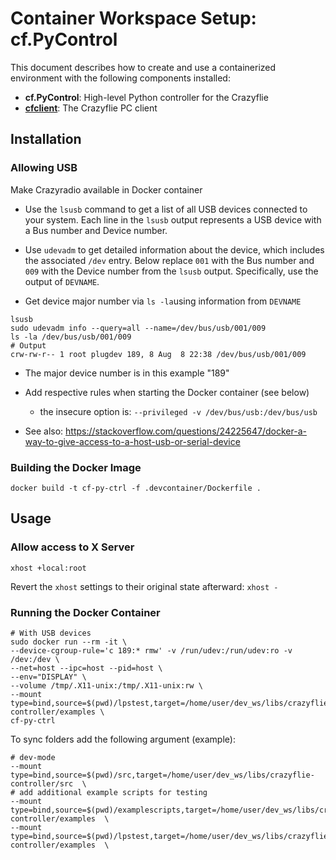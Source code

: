 # Container Workspace Setup: cf.PyControl

This document describes how to create and use a containerized environment with the following components installed:

- **cf.PyControl**: High-level Python controller for the Crazyflie
-  [**cfclient**](https://www.bitcraze.io/documentation/repository/crazyflie-clients-python/master/): The Crazyflie PC client

## Installation

### Allowing USB

Make Crazyradio available in Docker container

- Use the `lsusb` command to get a list of all USB devices connected to your system. Each line in the `lsusb` output represents a USB device with a Bus number and Device number.

- Use `udevadm` to get detailed information about the device, which includes the associated `/dev` entry.
  Below replace `001` with the Bus number and `009` with the Device number from the `lsusb` output. Specifically, use the output of `DEVNAME`.
- Get device major number via `ls -la`using information from `DEVNAME`

```shell
lsusb
sudo udevadm info --query=all --name=/dev/bus/usb/001/009
ls -la /dev/bus/usb/001/009
# Output
crw-rw-r-- 1 root plugdev 189, 8 Aug  8 22:38 /dev/bus/usb/001/009
```

- The major device number is in this example "189"
  
- Add respective rules when starting the Docker container (see below)
  - the insecure option is: `--privileged -v /dev/bus/usb:/dev/bus/usb`

- See also: https://stackoverflow.com/questions/24225647/docker-a-way-to-give-access-to-a-host-usb-or-serial-device

### Building the Docker Image

```shell
docker build -t cf-py-ctrl -f .devcontainer/Dockerfile .
```

## Usage

### Allow access to X Server

```shell
xhost +local:root
```

Revert the `xhost` settings to their original state afterward: `xhost -`

### Running the Docker Container

```shell
# With USB devices
sudo docker run --rm -it \
--device-cgroup-rule='c 189:* rmw' -v /run/udev:/run/udev:ro -v /dev:/dev \
--net=host --ipc=host --pid=host \
--env="DISPLAY" \
--volume /tmp/.X11-unix:/tmp/.X11-unix:rw \
--mount type=bind,source=$(pwd)/lpstest,target=/home/user/dev_ws/libs/crazyflie-controller/examples \
cf-py-ctrl
```

To sync folders add the following argument (example):

```shell
# dev-mode
--mount type=bind,source=$(pwd)/src,target=/home/user/dev_ws/libs/crazyflie-controller/src  \
# add additional example scripts for testing
--mount type=bind,source=$(pwd)/examplescripts,target=/home/user/dev_ws/libs/crazyflie-controller/examples  \
--mount type=bind,source=$(pwd)/lpstest,target=/home/user/dev_ws/libs/crazyflie-controller/examples  \
```

